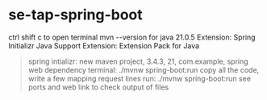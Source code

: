 # se-tap-spring-boot
ctrl shift c to open terminal
mvn --version for java 21.0.5
Extension: Spring Initializr Java Support
Extension: Extension Pack for Java
>spring intializr: new maven project, 3.4.3, 21, com.example, spring web dependency
terminal: ./mvnw spring-boot:run
copy all the code, write a few mapping request lines
run: ./mvnw spring-boot:run
see ports and web link to check output of files